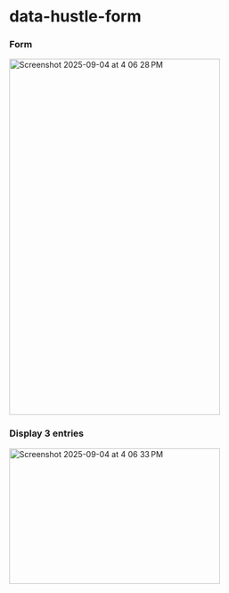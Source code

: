 # data-hustle-form

### Form
<img width="378" height="638" alt="Screenshot 2025-09-04 at 4 06 28 PM" src="https://github.com/user-attachments/assets/05849c7f-3520-43f2-8a43-e115d35e569c" />

### Display 3 entries
<img width="378" height="243" alt="Screenshot 2025-09-04 at 4 06 33 PM" src="https://github.com/user-attachments/assets/2751f2bf-cbc8-4ed7-a18f-7e07c3d9025d" />
